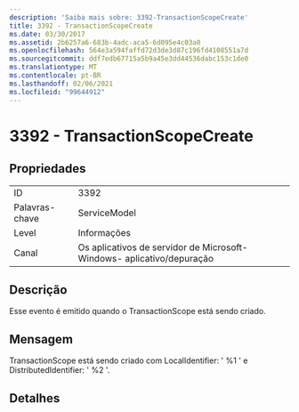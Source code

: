 ```yaml
---
description: 'Saiba mais sobre: 3392-TransactionScopeCreate'
title: 3392 - TransactionScopeCreate
ms.date: 03/30/2017
ms.assetid: 2b6257a6-683b-4adc-aca5-6d095e4c03a0
ms.openlocfilehash: 564e3a594faffd72d3de3d87c196fd4108551a7d
ms.sourcegitcommit: ddf7edb67715a5b9a45e3dd44536dabc153c1de0
ms.translationtype: MT
ms.contentlocale: pt-BR
ms.lasthandoff: 02/06/2021
ms.locfileid: "99644912"
---
```

# <a name="3392---transactionscopecreate"></a>3392 - TransactionScopeCreate

## <a name="properties"></a>Propriedades  
  
|||  
|-|-|  
|ID|3392|  
|Palavras-chave|ServiceModel|  
|Level|Informações|  
|Canal|Os aplicativos de servidor de Microsoft-Windows- aplicativo/depuração|  
  
## <a name="description"></a>Descrição  

 Esse evento é emitido quando o TransactionScope está sendo criado.  
  
## <a name="message"></a>Mensagem  

 TransactionScope está sendo criado com LocalIdentifier: ' %1 ' e DistributedIdentifier: ' %2 '.  
  
## <a name="details"></a>Detalhes
